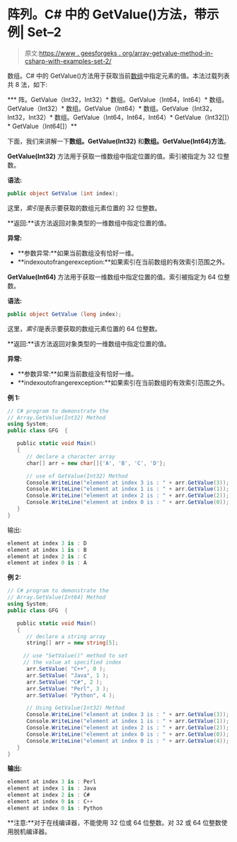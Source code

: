 # 阵列。C# 中的 GetValue()方法，带示例| Set–2

> 原文:[https://www . geesforgeks . org/array-getvalue-method-in-csharp-with-examples-set-2/](https://www.geeksforgeeks.org/array-getvalue-method-in-csharp-with-examples-set-2/)

数组。C# 中的 GetValue()方法用于获取当前[数组](https://www.geeksforgeeks.org/c-sharp-arrays/)中指定元素的值。本法过载列表共 8 法，如下:

***   阵。GetValue（Int32，Int32）*   数组。GetValue（Int64，Int64）*   数组。GetValue（Int32）*   数组。GetValue（Int64）*   数组。GetValue（Int32，Int32，Int32）*   数组。GetValue（Int64，Int64，Int64）*   GetValue（Int32[]）*   GetValue（Int64[]）**

下面，我们来讲解一下**数组。GetValue(Int32)** 和**数组。GetValue(Int64)方法**。

**GetValue(Int32)** 方法用于获取一维数组中指定位置的值。索引被指定为 32 位整数。

**语法:**

```cs
public object GetValue (int index);
```

这里，*索引*是表示要获取的数组元素位置的 32 位整数。

**返回:**该方法返回对象类型的一维数组中指定位置的值。

**异常:**

*   **参数异常:**如果当前数组没有恰好一维。
*   **indexoutofrangerexception:**如果索引在当前数组的有效索引范围之外。

**GetValue(Int64)** 方法用于获取一维数组中指定位置的值。索引被指定为 64 位整数。

**语法:**

```cs
public object GetValue (long index);
```

这里，*索引*是表示要获取的数组元素位置的 64 位整数。

**返回:**该方法返回对象类型的一维数组中指定位置的值。

**异常:**

*   **参数异常:**如果当前数组没有恰好一维。
*   **indexoutofrangerexception:**如果索引在当前数组的有效索引范围之外。

**例 1:**

```cs
// C# program to demonstrate the
// Array.GetValue(Int32) Method
using System;
public class GFG  {

   public static void Main()
   { 
      // declare a character array 
      char[] arr = new char[]{'A', 'B', 'C', 'D'};

      // use of GetValue(Int32) Method
      Console.WriteLine("element at index 3 is : " + arr.GetValue(3));
      Console.WriteLine("element at index 1 is : " + arr.GetValue(1));
      Console.WriteLine("element at index 2 is : " + arr.GetValue(2));
      Console.WriteLine("element at index 0 is : " + arr.GetValue(0));
   }
}
```

输出:

```cs
element at index 3 is : D
element at index 1 is : B
element at index 2 is : C
element at index 0 is : A

```

**例 2:**

```cs
// C# program to demonstrate the
// Array.GetValue(Int64) Method
using System;
public class GFG  {

   public static void Main()
   {
      // declare a string array 
      string[] arr = new string[5];

     // use "SetValue()" method to set 
     // the value at specified index     
      arr.SetValue( "C++", 0 );
      arr.SetValue( "Java", 1 );
      arr.SetValue( "C#", 2 );
      arr.SetValue( "Perl", 3 );
      arr.SetValue( "Python", 4 );

      // Using GetValue(Int32) Method
      Console.WriteLine("element at index 3 is : " + arr.GetValue(3));
      Console.WriteLine("element at index 1 is : " + arr.GetValue(1));
      Console.WriteLine("element at index 2 is : " + arr.GetValue(2));
      Console.WriteLine("element at index 0 is : " + arr.GetValue(0));
      Console.WriteLine("element at index 0 is : " + arr.GetValue(4));
   }
}
```

**输出:**

```cs
element at index 3 is : Perl
element at index 1 is : Java
element at index 2 is : C#
element at index 0 is : C++
element at index 0 is : Python

```

**注意:**对于在线编译器，不能使用 32 位或 64 位整数。对 32 或 64 位整数使用脱机编译器。